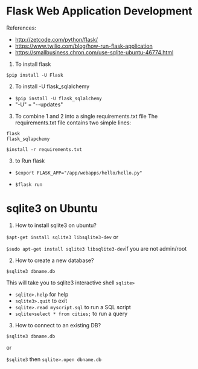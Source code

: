 # Flask Web Application Development

References: 
- http://zetcode.com/python/flask/
- https://www.twilio.com/blog/how-run-flask-application
- https://smallbusiness.chron.com/use-sqlite-ubuntu-46774.html

1. To install flask

`$pip install -U Flask`

2. To install -U flask_sqlalchemy

- `$pip install -U flask_sqlalchemy`
- "-U" = "--updates"

3. To combine 1 and 2 into a single requirements.txt file
The requirements.txt file contains two simple lines:
```
flask
flask_sqlapchemy
```
`$install -r requirements.txt`

3. to Run flask

- `$export FLASK_APP="/app/webapps/hello/hello.py"`

- `$flask run`

# sqlite3 on Ubuntu 

1. How to install sqlite3 on ubuntu?

`$apt-get install sqlite3 libsqlite3-dev` or

`$sudo apt-get install sqlite3 libsqlite3-dev`if you are not admin/root

2. How to create a new database?

`$sqlite3 dbname.db`

This will take you to sqlite3 interactive shell `sqlite>`
- `sqlite>.help` for help
- `sqlite3>.quit` to exit
- `sqlite>.read myscript.sql` to run a SQL script
- `sqlite>select * from cities;` to run a query

3. How to connect to an existing DB?

`$sqlite3 dbname.db`

or

`$sqlite3` then `sqlite>.open dbname.db`



